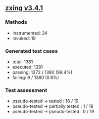 ## [zxing v3.4.1](https://github.com/zxing/zxing/tree/zxing-3.4.1)

### Methods
- Instrumented: 24
- Invoked: 19

### Generated test cases
- total: 1381
- executed: 1381
- passing: 1372 / 1380 (99.4%)
- failing: 9 / 1380 (0.6%)

### Test assessment
- pseudo-tested -> tested : 18 / 19
- pseudo-tested -> partially tested : 1 / 19
- pseudo-tested -> pseudo-tested : 0 / 19

